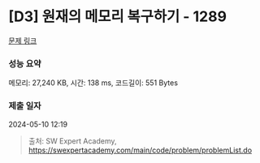 # [D3] 원재의 메모리 복구하기 - 1289 

[문제 링크](https://swexpertacademy.com/main/code/problem/problemDetail.do?contestProbId=AV19AcoKI9sCFAZN) 

### 성능 요약

메모리: 27,240 KB, 시간: 138 ms, 코드길이: 551 Bytes

### 제출 일자

2024-05-10 12:19



> 출처: SW Expert Academy, https://swexpertacademy.com/main/code/problem/problemList.do